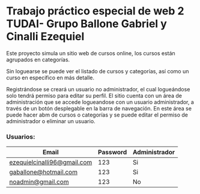# Trabajo práctico especial de web 2 TUDAI- Grupo Ballone Gabriel y Cinalli Ezequiel
Este proyecto simula un sitio web de cursos online, los cursos están agrupados en categorías. 

Sin loguearse se puede ver el listado de cursos y categorías, así como un curso en especifico en más detalle.

Registrándose se creará un usuario no administrador, el cual logueándose solo tendrá permiso para editar su perfil.
El sitio cuenta con un área de administración que se accede logueandose con un usuario administrador, a través de un botón desplegable en la barra de navegación. En este área se puede hacer abm de cursos o categorías y se puede editar el permiso de administrador o eliminar un usuario.

### Usuarios:

  | Email | Password | Administrador |
| --------- | --------- | --------- |
| ezequielcinalli96@gmail.com | 123 | Si |
| gaballone@hotmail.com | 123 | Si |
| noadmin@gmail.com | 123 | No |